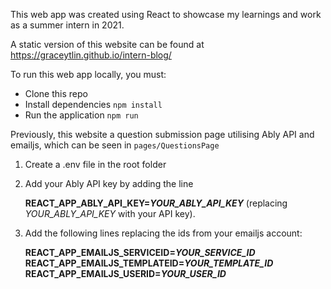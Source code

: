 This web app was created using React to showcase my learnings and work as a summer intern in 2021.

A static version of this website can be found at https://graceytlin.github.io/intern-blog/

To run this web app locally, you must:
- Clone this repo
- Install dependencies ```npm install```
- Run the application ```npm run```



Previously, this website a question submission page utilising Ably API and emailjs, which can be seen in ```pages/QuestionsPage```
1) Create a .env file in the root folder
2) Add your Ably API key by adding the line<br/>

    <b>REACT_APP_ABLY_API_KEY=<i>YOUR_ABLY_API_KEY</i></b> (replacing <i>YOUR_ABLY_API_KEY</i> with your API key).
    
4) Add the following lines replacing the ids from your emailjs account:

    <b>REACT_APP_EMAILJS_SERVICEID=<i>YOUR_SERVICE_ID</i></b><br/>
    <b>REACT_APP_EMAILJS_TEMPLATEID=<i>YOUR_TEMPLATE_ID</i></b><br/>
    <b>REACT_APP_EMAILJS_USERID=<i>YOUR_USER_ID</i></b>
